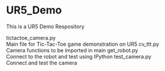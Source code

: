 # UR5_Demo
This is a UR5 Demo Respository

tictactoe_camera.py <br/>
  Main file for Tic-Tac-Toe game demonstration on UR5
cv_ttt.py <br/>
  Camera functions to be imported in main
get_robot.py <br/>
  Connect to the robot and test using IPython
test_camera.py <br/>
  Connect and test the camera
 
